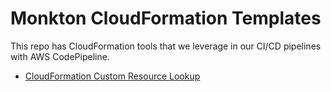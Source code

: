 
# Monkton CloudFormation Templates

This repo has CloudFormation tools that we leverage in our CI/CD pipelines with AWS CodePipeline. 

* [CloudFormation Custom Resource Lookup](lookup/)